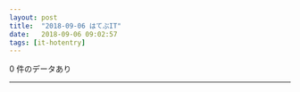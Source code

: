 ```yaml
---
layout: post
title:  "2018-09-06 はてぶIT"
date:   2018-09-06 09:02:57
tags: [it-hotentry]
---
```

0 件のデータあり

<hr>
